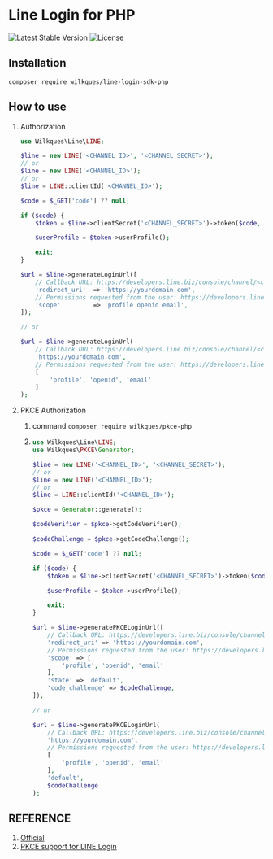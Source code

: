 # Line Login for PHP

[![Latest Stable Version](https://poser.pugx.org/wilkques/line-login-sdk-php/v/stable)](https://packagist.org/packages/wilkques/line-login-sdk-php)
[![License](https://poser.pugx.org/wilkques/line-login-sdk-php/license)](https://packagist.org/packages/wilkques/line-login-sdk-php)

## Installation
````
composer require wilkques/line-login-sdk-php
````
## How to use
1. Authorization
    ````php
    use Wilkques\Line\LINE;

    $line = new LINE('<CHANNEL_ID>', '<CHANNEL_SECRET>');
    // or
    $line = new LINE('<CHANNEL_ID>');
    // or
    $line = LINE::clientId('<CHANNEL_ID>');

    $code = $_GET['code'] ?? null;

    if ($code) {
        $token = $line->clientSecret('<CHANNEL_SECRET>')->token($code, '<REDIRECT_URI>');

        $userProfile = $token->userProfile();

        exit;
    }

    $url = $line->generateLoginUrl([
        // Callback URL: https://developers.line.biz/console/channel/<channel id>/line-login
        'redirect_uri'  => 'https://yourdomain.com',
        // Permissions requested from the user: https://developers.line.biz/en/docs/line-login/integrate-line-login/#scopes
        'scope'         => 'profile openid email',
    ]);

    // or

    $url = $line->generateLoginUrl(
        // Callback URL: https://developers.line.biz/console/channel/<channel id>/line-login
        'https://yourdomain.com',
        // Permissions requested from the user: https://developers.line.biz/en/docs/line-login/integrate-line-login/#scopes
        [
            'profile', 'openid', 'email'
        ]
    );
    ````

1. PKCE Authorization
    1. command `composer require wilkques/pkce-php`
    1.  ```php
        use Wilkques\Line\LINE;
        use Wilkques\PKCE\Generator;

        $line = new LINE('<CHANNEL_ID>', '<CHANNEL_SECRET>');
        // or
        $line = new LINE('<CHANNEL_ID>');
        // or
        $line = LINE::clientId('<CHANNEL_ID>');

        $pkce = Generator::generate();

        $codeVerifier = $pkce->getCodeVerifier();

        $codeChallenge = $pkce->getCodeChallenge();

        $code = $_GET['code'] ?? null;

        if ($code) {
            $token = $line->clientSecret('<CHANNEL_SECRET>')->token($code, '<REDIRECT_URI>', $codeVerifier);

            $userProfile = $token->userProfile();

            exit;
        }

        $url = $line->generatePKCELoginUrl([
            // Callback URL: https://developers.line.biz/console/channel/<channel id>/line-login
            'redirect_uri' => 'https://yourdomain.com',
            // Permissions requested from the user: https://developers.line.biz/en/docs/line-login/integrate-line-login/#scopes
            'scope' => [
                'profile', 'openid', 'email'
            ], 
            'state' => 'default', 
            'code_challenge' => $codeChallenge,
        ]);

        // or

        $url = $line->generatePKCELoginUrl(
            // Callback URL: https://developers.line.biz/console/channel/<channel id>/line-login
            'https://yourdomain.com',
            // Permissions requested from the user: https://developers.line.biz/en/docs/line-login/integrate-line-login/#scopes
            [
                'profile', 'openid', 'email'
            ], 
            'default', 
            $codeChallenge
        );
        ```

## REFERENCE

1. [Official](https://developers.line.biz/en/reference/line-login/)
1. [PKCE support for LINE Login](https://developers.line.biz/en/docs/line-login/integrate-pkce/)
